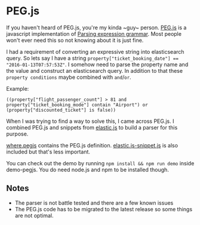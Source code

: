 # PEG.js
If you haven't heard of PEG.js, you're my kinda ~guy~ person.
[PEG.js](https://github.com/pegjs/pegjs) is a javascript implementation of
[Parsing expression grammar](https://en.wikipedia.org/wiki/Parsing_expression_grammar).
Most people won't ever need this so not knowing about it is just fine.

I had a requirement of converting an expressive string into elasticsearch query.
So lets say I have a string `property["ticket_booking_date"] == "2016-01-13T07:57:53Z"`.
I somehow need to parse the property name and the value and construct an elasticsearch query.
In addition to that these `property conditions` maybe combined with `and`/`or`.

Example:
```
((property["flight_passenger_count"] > 81 and property["ticket_booking_mode"] contain "Airport") or (property["discounted_ticket"] is false))
```

When I was trying to find a way to solve this, I came across PEG.js.
I combined PEG.js and snippets from [elastic.js](https://github.com/erwanpigneul/elastic.js)
to build a parser for this purpose.

[where.pegjs](where.pegjs) contains the PEG.js definition.
[elastic.js-snippet.js](elastic.js-snippet.js) is also included but that's less important.

You can check out the demo by running `npm install && npm run demo` inside demo-pegjs.
You do need node.js and npm to be installed though.

## Notes
 - The parser is not battle tested and there are a few known issues
 - The PEG.js code has to be migrated to the latest release so some things are not optimal.
